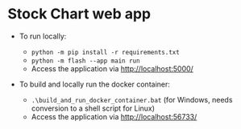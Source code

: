 # Stock Chart web app

* To run locally:
  * `python -m pip install -r requirements.txt`
  * `python -m flash --app main run`
  *  Access the application via [http://localhost:5000/](http://localhost:5000/)

* To build and locally run the docker container:
  * `.\build_and_run_docker_container.bat` (for Windows, needs conversion to a shell script for Linux)
  * Access the application via [http://localhost:56733/](http://localhost:56733/)
